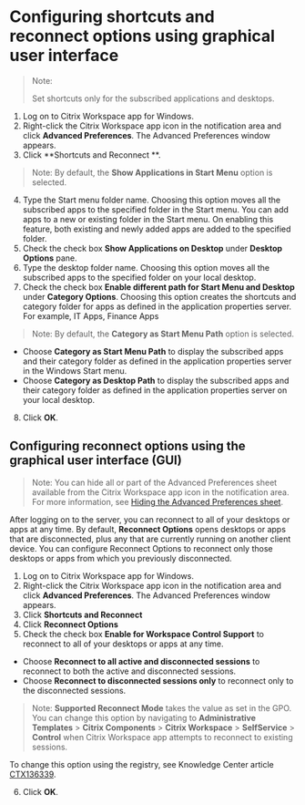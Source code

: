 # Configuring shortcuts and reconnect options using graphical user interface

> Note:
>
> Set shortcuts only for the subscribed applications and desktops.

1.  Log on to Citrix Workspace app for Windows.
2.  Right-click the Citrix Workspace app icon in the notification area and click **Advanced Preferences**. The Advanced Preferences window appears.
3.  Click **Shortcuts and Reconnect **.

> Note: By default, the **Show Applications in Start Menu** option is selected.

4.  Type the Start menu folder name. Choosing this option moves all the subscribed apps to the specified folder in the Start menu. You can add apps to a new or existing folder in the Start menu. On enabling this feature, both existing and newly added apps are added to the specified folder.
5.  Check the check box **Show Applications on Desktop** under **Desktop Options** pane.
6.  Type the desktop folder name. Choosing this option moves all the subscribed apps to the specified folder on your local desktop.
7.  Check the check box **Enable different path for Start Menu and Desktop** under **Category Options**. Choosing this option creates the shortcuts and category folder for apps as defined in the application properties server. For example, IT Apps, Finance Apps
> Note: By default, the **Category as Start Menu Path** option is selected.
-  Choose **Category as Start Menu Path** to display the subscribed apps and their category folder as defined in the application properties server in the Windows Start menu.
-  Choose **Category as Desktop Path** to display the subscribed apps and their category folder as defined in the application properties server on your local desktop.
8.  Click **OK**.

## Configuring reconnect options using the graphical user interface (GUI)

> Note: You can hide all or part of the Advanced Preferences sheet available from the Citrix Workspace app icon in the notification area. For more information, see [Hiding the Advanced Preferences sheet](https://docs.citrix.com/en-us/citrix-workspace-app-for-windows/configure/config-xdesktop/hiding-the-advanced-preferences-sheet.html).

After logging on to the server, you can reconnect to all of your desktops or apps at any time. By default, **Reconnect Options** opens desktops or apps that are disconnected, plus any that are currently running on another client device. You can configure Reconnect Options to reconnect only those desktops or apps from which you previously disconnected.

1.  Log on to Citrix Workspace app for Windows.
2.  Right-click the Citrix Workspace app icon in the notification area and click **Advanced Preferences**. The Advanced Preferences window appears.
3.  Click **Shortcuts and Reconnect**
4.  Click **Reconnect Options**
5.  Check the check box **Enable for Workspace Control Support** to reconnect to all of your desktops or apps at any time.
-  Choose **Reconnect to all active and disconnected sessions** to reconnect to both the active and disconnected sessions.
-  Choose **Reconnect to disconnected sessions only** to reconnect only to the disconnected sessions.

> Note: **Supported Reconnect Mode** takes the value as set in the GPO. You can change this option by navigating to **Administrative Templates** > **Citrix Components** > **Citrix Workspace** > **SelfService** > **Control** when Citrix Workspace app attempts to reconnect to existing sessions.

To change this option using the registry, see Knowledge Center article [CTX136339](http://support.citrix.com/article/CTX136339?_ga=1.95733849.498729930.1444977380).

6.  Click **OK**.
